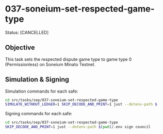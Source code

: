 # 037-soneium-set-respected-game-type

Status: [CANCELLED]

## Objective

This task sets the respected dispute game type to game type 0 (Permissionless) on Soneium Minato Testnet.

## Simulation & Signing

Simulation commands for each safe:
```bash
cd src/tasks/sep/037-soneium-set-respected-game-type
SIMULATE_WITHOUT_LEDGER=1 SKIP_DECODE_AND_PRINT=1 just --dotenv-path $(pwd)/.env simulate council
```

Signing commands for each safe:
```bash
cd src/tasks/sep/037-soneium-set-respected-game-type
SKIP_DECODE_AND_PRINT=1 just --dotenv-path $(pwd)/.env sign council
```
